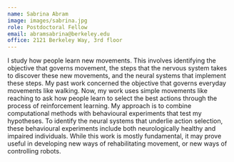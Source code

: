 ```yaml
---
name: Sabrina Abram
image: images/sabrina.jpg
role: Postdoctoral Fellow
email: abramsabrina@berkeley.edu
office: 2121 Berkeley Way, 3rd floor
---
```


I study how people learn new movements. This involves identifying the objective that governs movement, the steps that the nervous
system takes to discover these new movements, and the neural systems that implement these steps. My past work concerned the
objective that governs everyday movements like walking. Now, my work uses simple movements like reaching to ask how people learn to
select the best actions through the process of reinforcement learning. My approach is to combine computational methods with
behavioural experiments that test my hypotheses. To identify the neural systems that underlie action selection, these behavioural
experiments include both neurologically healthy and impaired individuals. While this work is mostly fundamental, it may prove useful
in developing new ways of rehabilitating movement, or new ways of controlling robots.
